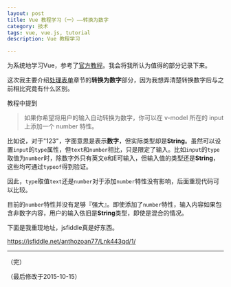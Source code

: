 ```yaml
---
layout: post
title: Vue 教程学习（一）——转换为数字
category: 技术
tags: vue, vue.js, tutorial
description: Vue 教程学习

---
```


为系统地学习Vue，参考了[官方教程](http://cn.vuejs.org/guide/forms.html)。我会将我所认为值得的部分记录下来。

这次我主要介绍[处理表单](http://cn.vuejs.org/guide/forms.html)章节的**转换为数字**部分，因为我想弄清楚转换数字后与之前相比究竟有什么区别。

教程中提到

> 如果你希望将用户的输入自动转换为数字，你可以在 v-model 所在的 input 上添加一个 number 特性。

比如说，对于"123"，字面意思是表示**数字**，但实际类型却是**String**。虽然可以设置`input`的`type`属性，但`text`和`number`相比，只是限定了输入。比如`input`的`type`取值为`number`时，除数字外只有英文e和E可输入，但输入值的类型还是**String**，这些均可通过`typeof`得到验证。

因此，`type`取值`text`还是`number`对于添加`number`特性没有影响，后面重现代码可以比较。

目前的`number`特性并没有足够『强大』。即使添加了`number`特性，输入内容如果包含非数字内容，用户的输入依旧是**String**类型，即使是混合的情况。

下面是我重现地址，jsfiddle真是好东西。

https://jsfiddle.net/anthozoan77/Lnk443qd/1/

---

（完）

（最后修改于2015-10-15）

